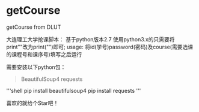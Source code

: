 # getCourse
getCourse from DLUT

大连理工大学抢课脚本：
基于python版本2.7
使用python3.x的只需要将print""改为print("")即可;
usage:
将id(学号)password(密码)及course(需要选课的课程号和课序号)填写之后运行

需要安装以下python包：
> BeautifulSoup4
> requests

'''shell
pip install beautifulsoup4
pip install requests
'''

喜欢的就给个Star吧！
